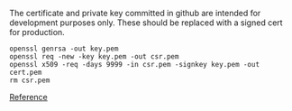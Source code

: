 The certificate and private key committed in github are intended for development purposes only.
These should be replaced with a signed cert for production.
```
openssl genrsa -out key.pem
openssl req -new -key key.pem -out csr.pem
openssl x509 -req -days 9999 -in csr.pem -signkey key.pem -out cert.pem
rm csr.pem
```
[Reference](http://docs.nodejitsu.com/articles/HTTP/servers/how-to-create-a-HTTPS-server)